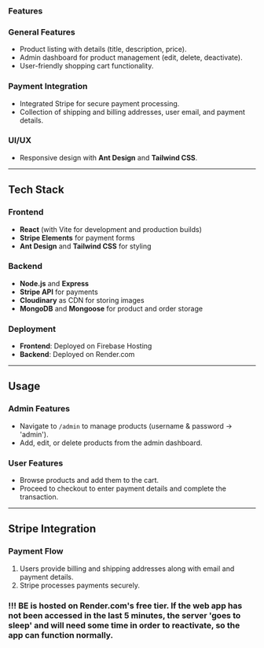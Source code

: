 ### Features

### General Features
- Product listing with details (title, description, price).
- Admin dashboard for product management (edit, delete, deactivate).
- User-friendly shopping cart functionality.

### Payment Integration
- Integrated Stripe for secure payment processing.
- Collection of shipping and billing addresses, user email, and payment details.

### UI/UX
- Responsive design with **Ant Design** and **Tailwind CSS**.

---

## Tech Stack

### Frontend
- **React** (with Vite for development and production builds)
- **Stripe Elements** for payment forms
- **Ant Design** and **Tailwind CSS** for styling

### Backend
- **Node.js** and **Express**
- **Stripe API** for payments
- **Cloudinary** as CDN for storing images
- **MongoDB** and **Mongoose** for product and order storage

### Deployment
- **Frontend**: Deployed on Firebase Hosting
- **Backend**: Deployed on Render.com

---

## Usage

### Admin Features
- Navigate to `/admin` to manage products (username & password -> 'admin').
- Add, edit, or delete products from the admin dashboard.

### User Features
- Browse products and add them to the cart.
- Proceed to checkout to enter payment details and complete the transaction.

---

## Stripe Integration

### Payment Flow
1. Users provide billing and shipping addresses along with email and payment details.
2. Stripe processes payments securely.

### !!! BE is hosted on Render.com's free tier. If the web app has not been accessed in the last 5 minutes, the server 'goes to sleep' and will need some time in order to reactivate, so the app can function normally.
